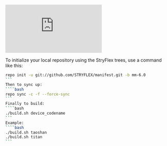 ![StryFlex](http://forum.xda-developers.com/attachment.php?attachmentid=3438056&amp;d=1439487936)

To initialize your local repository using the StryFlex trees, use a command like this:
````bash
repo init -u git://github.com/STRYFLEX/manifest.git -b mm-6.0
```
Then to sync up:
````bash
repo sync -c -f --force-sync
```
Finally to build:
````bash
./build.sh device_codename
```
Example:
````bash
./build.sh taoshan
./build.sh titan
```
